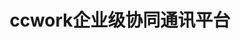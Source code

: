 ﻿---
id: 1888
title: "ccwork企业级协同通讯平台"
weight: 1888
version: "7.0.0.1854"
updateTime: "2023-11-22T15:27:04"
debName: "http://113.24.212.22:8090/upload/file/ccwork_7.0.0.1854_loongarch64.deb"
debSize: "85.1 MB"
command: "ccwork %U"
compatibility: 3
---